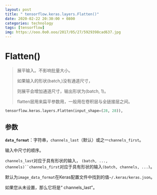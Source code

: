 ```yaml
---
layout: post
title: " tensorflow.keras.layers.Flatten()"
date: 2020-02-22 20:30:00 + 0800
categories: technology
tags: [tensorflow]
img: https://ooo.0o0.ooo/2017/05/27/5929398cad637.jpg
---
```


# Flatten()

> 展平输入。不影响批量大小。
> 
> 如果输入的形状(batch,)没有通道尺寸，
> 
> 则展平会增加通道尺寸，输出形状为(batch, 1)。
> 
> flatten层用来扁平参数用，一般用在卷积层与全链接层之间。

```python
tensorflow.keras.layers.Flatten(input_shape=(28, 28)),
```

## 参数

**`data_format`**：字符串，`channels_last`（默认）或之一`channels_first`。

输入中尺寸的顺序。

`channels_last`对应于具有形状的输入， `(batch, ..., channels)``channels_first`对应于具有形状的输入`(batch, channels, ...)`。

默认为`image_data_format`在Keras配置文件中找到的值`~/.keras/keras.json`。

如果您从未设置，那么它将是“ channels_last”。